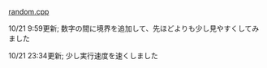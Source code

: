 [random.cpp](https://wandbox.org/permlink/OJcxvTpQEp9aywq9)

10/21 9:59更新; 数字の間に境界を追加して、先ほどよりも少し見やすくしてみました

10/21 23:34更新; 少し実行速度を速くしました
